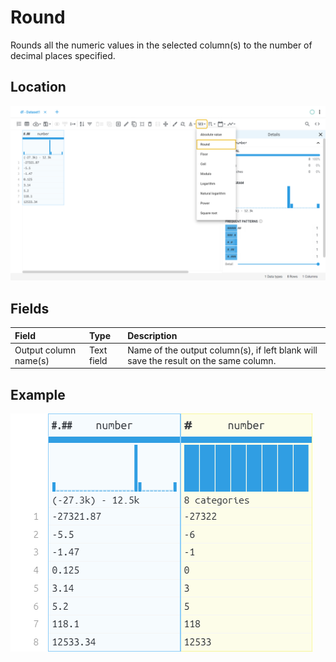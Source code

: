 # Round
Rounds all the numeric values in the selected column(s) to the number of decimal places specified.
## Location
![Round on the interface](../../docs/screenshots/location/round.png)
## Fields
| Field | Type | Description |
| :--- | :--- | :--- |
| Output column name(s) | Text field | Name of the output column(s), if left blank will save the result on the same column. |
## Example
![Round example](../../docs/screenshots/table/round.png)
